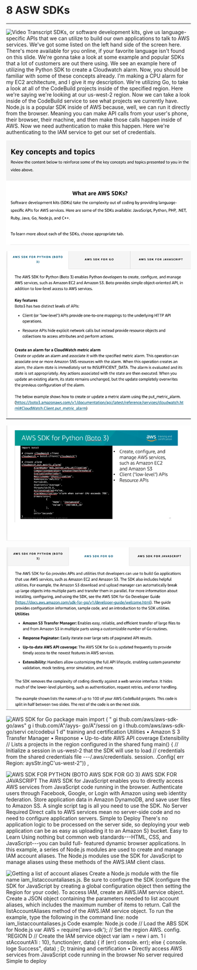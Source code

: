 # 8 ASW SDKs



---

![Video Transcript SDKs, or software development kits, give us language-specific APIs that we can utilize to build our own applications to talk to AWS services. We've got some listed on the left hand side of the screen here. There's more available for you online, if your favorite language isn't found on this slide. We're gonna take a look at some example and popular SDKs that a lot of customers are out there using. We see an example here of utilizing the Python SDK to create a Cloudwatch alarm. Now, you should be familiar with some of these concepts already. I'm making a CPU alarm for my EC2 architecture, and I give it my description. We're utilizing Go, to take a look at all of the CodeBuild projects inside of the specified region. Here we're saying we're looking at our us-west-2 region. Now we can take a look inside of the CodeBuild service to see what projects we currently have. Node.js is a popular SDK inside of AWS because, well, we can run it directly from the browser. Meaning you can make API calls from your user's phone, their browser, their machine, and then make those calls happen inside of AWS. Now we need authentication to make this happen. Here we're authenticating to the IAM service to get our set of credentials. ](../../../media/AWS-DevOps-Module-3-8-ASW-SDKs-image1.png)



![Key concepts and topics Review the content below to reinforce some of the key concepts and topics presented to you in the video above. What are AWS SDKs? Software development kits (SDKs) take the complexity out of coding by providing language- specific APIs for AWS services. Here are some of the SDKs available: JavaScript, Python, PHP, .NET, Ruby, Java, Go, Node.js, and C++. To learn more about each of the SDKs, choose appropriate tab. ](../../../media/AWS-DevOps-Module-3-8-ASW-SDKs-image2.png)



![](../../../media/AWS-DevOps-Module-3-8-ASW-SDKs-image3.png)

![AWS SDK for Python 3) Create t = bot03. c i e n t ( • Create a Namespace-'AES/EC2 , period-60, Stati , Threshold-70.0. when sen•er• cpu exceeds 70*' . Dimensions-t 'Name': Seconds training and certification Create, configure, and manage AWS services, such as Amazon EC2 and Amazon S3 Client ("low-level") APIs Resource APIs ](../../../media/AWS-DevOps-Module-3-8-ASW-SDKs-image4.png)



![](../../../media/AWS-DevOps-Module-3-8-ASW-SDKs-image5.png)



![AWS SDK for Go package main import ( " gi thub.com/aws/aws-sdk-go/aws" g i thub.com/A"/ayys- go/A"/sessi on g i thub.com/aws/aws-sdk-go/servi ce/codebui 1 d" training and certification Utilities • Amazon S 3 Transfer Manager • Response • Up-to-date AWS API coverage Extensibility // Lists a projects in the region configured in the shared fung main() { // Initialize a session in us-west-2 that the SDK will use to load // credentials from the shared credentials file ---/.aws/credentials. session. .Config{ err Region: aysStr.ingC'us-west-2")) , ](../../../media/AWS-DevOps-Module-3-8-ASW-SDKs-image6.png)



![AWS SDK FOR PYTHON (BOTO AWS SDK FOR GO 3) AWS SDK FOR JAVASCRIPT The AWS SDK for JavaScript enables you to directly access AWS services from JavaScript code running in the browser. Authenticate users through Facebook, Google, or Login with Amazon using web identity federation. Store application data in Amazon DynamoDB, and save user files to Amazon SS. A single script tag is all you need to use the SDK. No Server Required Direct calls to AWS services mean no server-side code and no need to configure application servers. Simple to Deploy There's no application logic to be processed on the server side, so deploying your web application can be as easy as uploading it to an Amazon S} bucket. Easy to Learn Using nothing but common web standards---HTML, CSS, and JavaScript---you can build full- featured dynamic browser applications. In this example, a series of Node.js modules are used to create and manage IAM account aliases. The Node.js modules use the SDK for JavaScript to manage aliases using these methods of the AWS.IAM client class. ](../../../media/AWS-DevOps-Module-3-8-ASW-SDKs-image7.png)



![Getting a list of account aliases Create a Node.js module with the file name iam_listaccountaliases.js. Be sure to configure the SDK (configure the SDK for JavaScript by creating a global configuration object then setting the Region for your code). To access IAM, create an AWS.IAM service object. Create a JSON object containing the parameters needed to list account aliases, which includes the maximum number of items to return. Call the listAccountAliases method of the AWS.IAM service object. To run the example, type the following in the command line: node iam_listaccountaliases.js Code example: Node.js code // Load the ABS SDK for Node.js var AWS = require('aws-sdk'); // Set the region AWS. config. 'REGION D // Create the IAM service object var iam = new i am. 1 i stAccountA1i : 10}, function(err, data) { if (err) console. err); else { console. loge Success", data) ; D; training and certification • Directly access AWS services from JavaScript code running in the browser No server required Simple to deploy ](../../../media/AWS-DevOps-Module-3-8-ASW-SDKs-image8.png)









